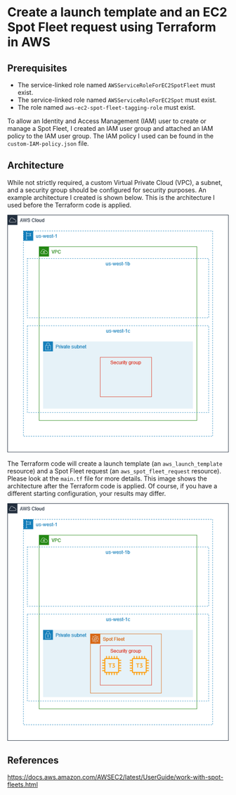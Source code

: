 # Create a launch template and an EC2 Spot Fleet request using Terraform in AWS

## Prerequisites

- The service-linked role named `AWSServiceRoleForEC2SpotFleet` must exist.
- The service-linked role named `AWSServiceRoleForEC2Spot` must exist.
- The role named `aws-ec2-spot-fleet-tagging-role` must exist.

To allow an Identity and Access Management (IAM) user to create or manage a Spot Fleet, I created an IAM user group and attached an IAM policy to the IAM user group. The IAM policy I used can be found in the `custom-IAM-policy.json` file.

## Architecture

While not strictly required, a custom Virtual Private Cloud (VPC), a subnet, and a security group should be configured for security purposes. An example architecture I created is shown below. This is the architecture I used before the Terraform code is applied.

![Architecture before Terraform code is applied](./Pictures/aws_spot_fleet_request_before.png)

The Terraform code will create a launch template (an `aws_launch_template` resource) and a Spot Fleet request (an `aws_spot_fleet_request` resource). Please look at the `main.tf` file for more details. This image shows the architecture after the Terraform code is applied. Of course, if you have a different starting configuration, your results may differ.

![Architecture after Terraform code is applied](./Pictures/aws_spot_fleet_request_after.png)

## References
https://docs.aws.amazon.com/AWSEC2/latest/UserGuide/work-with-spot-fleets.html
